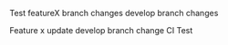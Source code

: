 Test
featureX branch changes
develop branch changes

Feature x update
develop branch change
CI Test

